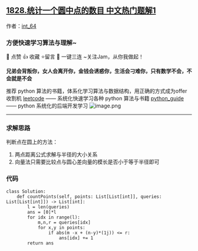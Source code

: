 ## [1828.统计一个圆中点的数目 中文热门题解1](https://leetcode.cn/problems/queries-on-number-of-points-inside-a-circle/solutions/100000/si-lu-jian-dan-xing-neng-gao-xiao-jie-ji-su1w)

作者：[int_64](https://leetcode.cn/u/int_64)
### 方便快速学习算法与理解~
🌇 点赞 👍 收藏 ⭐留言 📝 一键三连 ~关注Jam，从你我做起！

**兄弟会背叛你，女人会离开你，金钱会诱惑你，生活会刁难你，只有数学不会，不会就是不会**

推荐 python 算法的书籍，体系化学习算法与数据结构，用正确的方式成为offer收割机
[leetcode](https://github.com/ls1248659692/leetcode) ——  系统化快速学习各种 python 算法与书籍
[python_guide](https://github.com/ls1248659692/python_guide) —— python 系统化的后端开发学习
![image.png](https://pic.leetcode-cn.com/1646923740-SiephP-image.png)


---
### 求解思路
判断点在圆上的方法：
1. 两点距离公式求解与半径的大小关系
2. 向量法只需要比较点与圆心差向量的模长是否小于等于半径即可

### 代码

```python3
class Solution:
    def countPoints(self, points: List[List[int]], queries: List[List[int]]) -> List[int]:
        l = len(queries)
        ans = [0]*l
        for idx in range(l):
            m,n,r = queries[idx]
            for x,y in points:
                if abs(m -x + (n-y)*(1j)) <= r:
                    ans[idx] += 1
        return ans
```